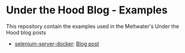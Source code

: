 # Under the Hood Blog - Examples

This repository contain the examples used in the Meltwater's Under the Hood blog posts

- [selenium-server-docker][repo-link]: [Blog post][blog-post]



[repo-link]:selenium-server-docker
[blog-post]:http://underthehood.meltwater.com/blog/2016/11/09/using-docker-with-selenium-server-to-run-your-browser-tests/


